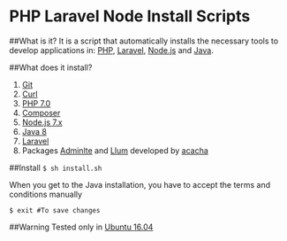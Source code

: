 # PHP Laravel Node Install Scripts

##What is it?
It is a script that automatically installs the necessary tools to develop applications in: [PHP](http://www.php.net/), [Laravel](https://laravel.com/), [Node.js](https://nodejs.org) and [Java](https://www.java.com).

##What does it install?
 1. [Git](https://git-scm.com/)
 2. [Curl](https://curl.haxx.se/)
 2. [PHP 7.0](http://www.php.net/)
 3. [Composer](https://getcomposer.org/)
 4. [Node.js 7.x](https://nodejs.org)
 5. [Java 8](https://www.java.com)
 6. [Laravel](https://laravel.com/)
 7. Packages [Adminlte](https://github.com/acacha/adminlte-laravel) and [Llum](https://github.com/acacha/llum) developed by [acacha](https://github.com/acacha)

##Install
`$ sh install.sh`

When you get to the Java installation, you have to accept the terms and conditions manually

`$ exit #To save changes`

##Warning
Tested only in [Ubuntu 16.04](http://releases.ubuntu.com/16.04.1/)
